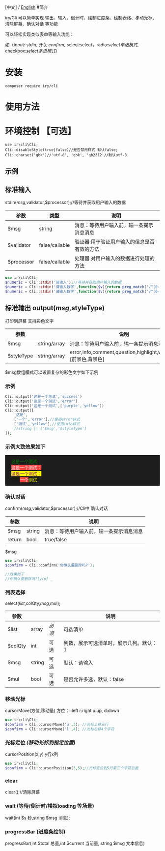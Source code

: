 [中文] /  [English](./README-EN.md)
#简介

iry/Cli 可以简单实现 输出、输入、倒计时、绘制进度条、绘制表格、移动光标、清除屏幕、确认对话 等功能

可以轻松实现类似表单等输入功能：

如（input: _stdin_, 开关:_confirm_, select:select，radio:_select单选模式_, checkbox:_select多选模式_）
# 安装
```
composer require iry/cli
```
# 使用方法
# 环境控制 【可选】
```
use ir\cli\Cli;
Cli::disableStyle(true|false)//是否禁用样式 默认false;
Cli::charset('gbk')//'utf-8', 'gbk', 'gb2312'//默认utf-8
```


## 示例

## 标准输入 
stdin($msg,$validator,$processor);//等待并获取用户输入的数据

|  参数    |类型| 说明  |
|  ----    |----| ----  |
|$msg      |string|消息：等待用户输入前，输一条提示消息消息 |
|$validator|false/callable|验证器:用于验证用户输入的信息是否有效的方法|
|$processor|false/callable|处理器:对用户输入的数据进行处理的方法|

```php
use ir\cli\Cli;
$numeric = Cli::stdin('请输入');//等待并获取用户输入的数据
$numeric = Cli::stdin('请输入数字',function($v){return preg_match('/^[0-9]+$/',$v);},'trim');
$numeric = Cli::stdin('请输入数字',function($v){return preg_match('/^[0-9]+$/',$v);},'trim');
```
## 标准输出 output($msg,$styleType)
打印到屏幕 支持彩色文字

|参数    ||说明  |
|  ----    |----| ----  |
|$msg      |string/array|消息：等待用户输入前，输一条提示消息消息 |
|$styleType |string/array|error,info,comment,question,highlight,warning,[前景色,背景色]|
$msg数组模式可以设置复杂的彩色文字如下示例
### 示例
```php
Cli::output('这是一个测试','success') 
Cli::output('这是一个测试','error')
Cli::output('这是一个测试',['purple','yellow'])
Cli::output([
    '这是',
    ['一个','error'],//使用error样式
    ['测试','yellow'],//使用info样式
    //string || ['$msg','$styleType']
]);
```
### 示例大致效果如下
<div style="background:#1e1d1d;padding: 10px 20px">
<span style="color:green">这是一个测试：</span><br />
<span style="color:#fff;background:#f54444">这是一个测试：</span><br />
<span style="color:purple;background:yellow">这是一个测试：</span><br />
这是<span style="color:#fff;background:#f54444">一个</span><span style="color: yellow">测试</span><br />
</div>

### 确认对话
confirm($msg,$validator,$processor);//Cli中 确认对话

|参数    ||说明  |
|  ----    |----| ----  |
|$msg      |string|消息：等待用户输入前，输一条提示消息消息 |
|return |bool| true/false|

$msg
```php
use ir\cli\Cli;
$confirm = Cli::confirm('你确认要删除吗?');

//效果如下
//你确认要删除吗?[y/n] _
```

### 列表选择
select($list,$colQty,$msg,$mul);

|参数    |||说明  |
|  ----    |----|----| ----  |
|$list |array|_必须_|可选清单 |
|$colQty|int|可选|列数，展示可选清单时，展示几列。默认：1|
|$msg|string|可选|默认：请输入|
|$mul|bool|可选|是否允许多选，默认：false|

### 移动光标
cursorMove(方位,移动量)
方位：l:left r:right u:up, d:down
```php
use ir\cli\Cli;
$confirm = Cli::cursorMove('u',3); //光标上移三行
$confirm = Cli::cursorMove('l',4); //光标左移4个字符
```

### 光标定位 _(移动光标到指定位置)_
cursorPosition(x,y) y行x列
```php
use ir\cli\Cli;
$confirm = Cli::cursorPosition(3,5);//光标定位到5行第三个字符后面
``` 

### clear
clear();//清除屏幕

### wait (等待/倒计时/模拟loading 等场景)
wait(int $s 秒,string $msg 消息);

### progressBar (进度条绘制)
progressBar(int $total 总量,int $current 当前量, string $msg 文本信息)
